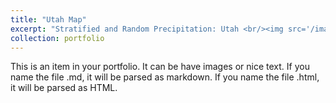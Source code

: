 ```yaml
---
title: "Utah Map"
excerpt: "Stratified and Random Precipitation: Utah <br/><img src='/images/utah.png'>"
collection: portfolio
---
```


This is an item in your portfolio. It can be have images or nice text. If you name the file .md, it will be parsed as markdown. If you name the file .html, it will be parsed as HTML. 
